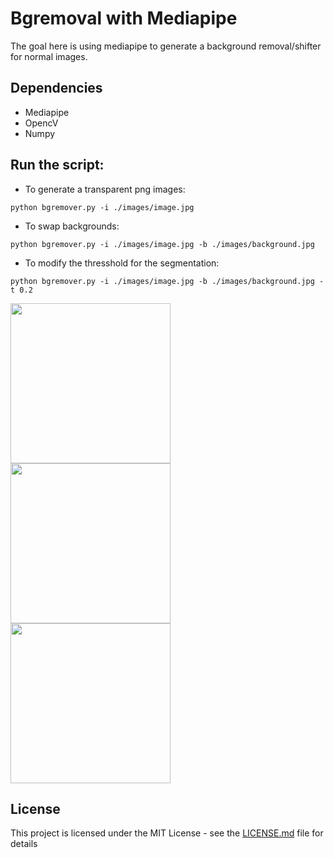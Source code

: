 # Bgremoval with Mediapipe

The goal here is using mediapipe to generate a background removal/shifter for normal images.

## Dependencies

* Mediapipe
* OpencV
* Numpy

## Run the script:

* To generate a transparent png images:

`python bgremover.py -i ./images/image.jpg`

* To swap backgrounds:

`python bgremover.py -i ./images/image.jpg -b ./images/background.jpg`

* To modify the thresshold for the segmentation:


`python bgremover.py -i ./images/image.jpg -b ./images/background.jpg -t 0.2`

<img src=https://user-images.githubusercontent.com/1952508/157209602-cbf821b0-60a5-490f-866f-56899641a368.jpg  width="256"><img src=https://user-images.githubusercontent.com/1952508/157206774-a03b0745-f9b9-4903-9eb0-762b169efd1b.png  width="256"><img src=https://user-images.githubusercontent.com/1952508/157209344-6ad3203d-5944-4752-a675-81af0050278a.png  width="256">

## License

This project is licensed under the MIT License - see the [LICENSE.md](LICENSE.md) file for details
